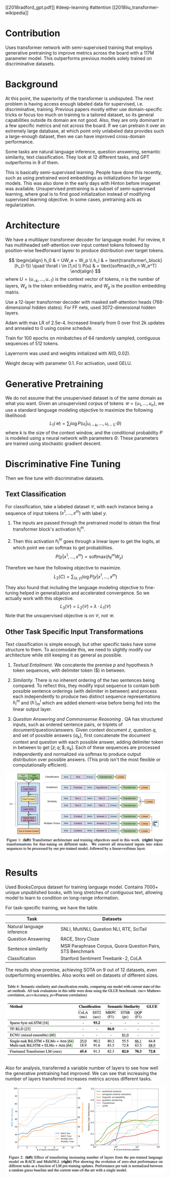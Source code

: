 [[2018radford_gpt.pdf]]
#deep-learning
#attention
[[2018liu_transformer-wikipedia]]

# Contribution 

   Uses transformer network with semi-supervised training that employs generative pretraining to improve metrics across the board with a 117M parameter model. This outperforms previous models solely trained on discriminative datasets. 

# Background 

   At this point, the superiority of the transformer is undisputed. The next problem is having access enough labeled data for supervised, i.e. discriminative, training. Previous papers mostly either use domain-specific tricks or focus too much on training to a tailored dataset, so its general capabilities outside its domain are not good. Also, they are only dominant in a few specific metrics and not across the board. If we can pretrain it over an extremely large database, at which point only unlabeled data provides such a large-enough dataset, then we can have improved cross-domain performance. 

   Some tasks are natural language inference, question answering, semantic similarity, text classification. They look at 12 different tasks, and GPT outperforms in 9 of them.  

   This is basically semi-supervised learning. People have done this recently, such as using pretrained word embeddings as initializations for larger models. This was also done in the early days with Hinton before imagenet was available. Unsupervised pretraining is a subset of semi-supervised learning, where goal is to find good initialization instead of modifying supervised learning objective. In some cases, pretraining acts as regularization. 

# Architecture 

   We have a multilayer transformer decoder for language model. For review, it has multiheaded self-attention over input context tokens followed by position-wise feedforward layesr to produce distribution over target tokens. 

   $$
   \begin{align}
      h_0 & = UW_e + W_p \\
      h_l & = \text{transformer\_block}(h_{l-1}) \quad \forall i \in [1,n] \\
      P(u) & = \text{softmax}(h_n W_e^T)
   \end{align}
   $$
   where $U = (u_{-k}, \ldots, u_{-1})$ is the context vector of tokens, $n$ is the number of layers, $W_e$ is the token embedding matrix, and $W_p$ is the position embedding matrix. 

   Use a 12-layer transformer decoder with masked self-attention heads (768-dimensional hidden states). For FF nets, used 3072-dimensional hidden layers. 

   Adam with max LR of 2.5e-4. Increased linearly from 0 over first 2k updates and annealed to 0 using cosine schedule. 

   Train for 100 epochs on minibatches of 64 randomly sampled, contiguous sequences of 512 tokens. 

   Layernorm was used and weights initialized with $N(0, 0.02)$. 

   Weight decay with parameter $0.1$. For activation, used GELU. 

# Generative Pretraining 

   We do not assume that the unsupervised dataset is of the same domain as what you want. Given an unsupervised corpus of tokens $\mathcal{U} = \{u_1, \ldots, u_n\}$, we use a standard language modeling objective to maximize the following likelihood:
   $$
      L_1(\mathcal{U}) = \sum_i \log P(u_i | u_{i-k}, \ldots, u_{i-1}; \Theta) 
   $$
   where $k$ is the size of the context window, and the conditional probability $P$ is modeled using a neural network with parameters $\Theta$. These parameters are trained using stochastic gradient descent. 

# Discriminative Fine Tuning 

   Then we fine tune with discriminative datasets. 

## Text Classification 

   For classification, take a labeled dataset $\mathcal{C}$, with each instance being a sequence of input tokens $(x^1, \ldots, x^m)$ with label $y$. 
   1. The inputs are passed through the pretrained model to obtain the final transformer block's activation $h_l^m$. 

   2. Then this activation $h_l^m$ goes through a linear layer to get the logits, at which point we can softmax to get probabilities. 
   $$
      P(y|x^1, \ldots, x^m) = \text{softmax}(h_\ell^m W_y)
   $$

   Therefore we have the following objective to maximize. 
   $$
      L_2(C) = \sum_{(x,y)} \log P(y|x^1, \ldots, x^m)
   $$

   They also found that including the language modeling objective to fine-tuning helped in generalization and accelerated convergence. So we actually work with this objective. 
   $$
      L_3 (\mathcal{C}) = L_2(\mathcal{C}) + \lambda \cdot L_1 (\mathcal{C})
   $$ 
   Note that the unsupervised objective is on $\mathcal{C}$, not $\mathcal{U}$. 

## Other Task Specific Input Transformations 

   Text classification is simple enough, but other specific tasks have some structure to them. To accomodate this, we need to slightly modify our architecture while still keeping it as general as possible. 

   1. *Textual Entailment*. We concatente the premise $p$ and hypothesis $h$ token sequences, with delimiter token (\$) in between. 

   2. *Similarity*. There is no inherent ordering of the two sentences being compared. To reflect this, they modify input sequence to contain both possible sentence orderings (with delimiter in between) and process each independently to produce two distinct sequence representations $h_l^m$ and $(h^\prime)^l_m$ which are added element-wise before being fed into the linear output layer. 

   3. *Question Answering and Commonsense Reasoning* . QA has structured inputs, such as ordered sentence pairs, or triplets of document/question/answers. Given context document $z$, question $q$, and set of possible answers $\{a_k\}$, first concatenate the document context and question with each possible answer, adding delimiter token in between to get $[z; q; \$; a_k]$. Each of these sequences are processed independently and normalized via softmax to produce output distribution over possible answers. (This prob isn't the most flexible or computationally efficient). 

   ![image](gpt_task.png)

# Results 

   Used BooksCorpus dataset for training language model. Contains 7000+ unique unpublished books, with long stretches of contiguous text, allowing model to learn to condition on long-range information. 

   For task-specific training, we have the table. 

   | Task | Datasets |
   |------|----------|
   | Natural language inference | SNLI, MultiNLI, Question NLI, RTE, SciTail |
   | Question Answering | RACE, Story Cloze |
   | Sentence similarity | MSR Paraphrase Corpus, Quora Question Pairs, STS Benchmark |
   | Classification | Stanford Sentiment Treebank-2, CoLA |

   
   The results show promise, achieving SOTA on 9 out of 12 datasets, even outperforming ensembles. Also works well on datasets of different sizes. 

   ![image](gpt1_res.png)

   Also for analysis, transferred a variable number of layers to see how well the generative pretraining had improved. We can see that increasing the number of layers transferred increases metrics across different tasks. 

   ![image](gpt1_analysis.png) 


